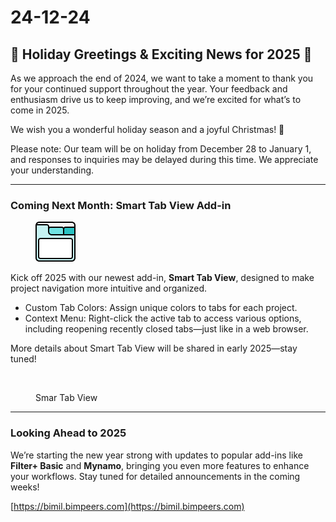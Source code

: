 # 24-12-24

## 🎄 Holiday Greetings & Exciting News for 2025 🎄

As we approach the end of 2024, we want to take a moment to thank you for your continued support throughout the year. Your feedback and enthusiasm drive us to keep improving, and we’re excited for what’s to come in 2025.

We wish you a wonderful holiday season and a joyful Christmas! 🎄

Please note: Our team will be on holiday from December 28 to January 1, and responses to inquiries may be delayed during this time. We appreciate your understanding.

***

### Coming Next Month: Smart Tab View Add-in

<figure><img src="../../.gitbook/assets/image (44).png" alt=""><figcaption></figcaption></figure>

Kick off 2025 with our newest add-in, **Smart Tab View**, designed to make project navigation more intuitive and organized.

* Custom Tab Colors: Assign unique colors to tabs for each project.
* Context Menu: Right-click the active tab to access various options, including reopening recently closed tabs—just like in a web browser.

More details about Smart Tab View will be shared in early 2025—stay tuned!

<figure><img src="https://mcusercontent.com/92e40100691462c16f54c9274/images/f6798372-a6a5-ca25-6c79-80719e0d01a0.png" alt=""><figcaption><p>Smar Tab View</p></figcaption></figure>

***

### Looking Ahead to 2025

We’re starting the new year strong with updates to popular add-ins like **Filter+ Basic** and **Mynamo**, bringing you even more features to enhance your workflows. Stay tuned for detailed announcements in the coming weeks!

[https://bimil.bimpeers.com](https://bimil.bimpeers.com)
